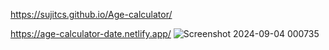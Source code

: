 https://sujitcs.github.io/Age-calculator/

https://age-calculator-date.netlify.app/
![Screenshot 2024-09-04 000735](https://github.com/user-attachments/assets/03edb41c-0948-40ee-8777-b21081ec5dd9)
